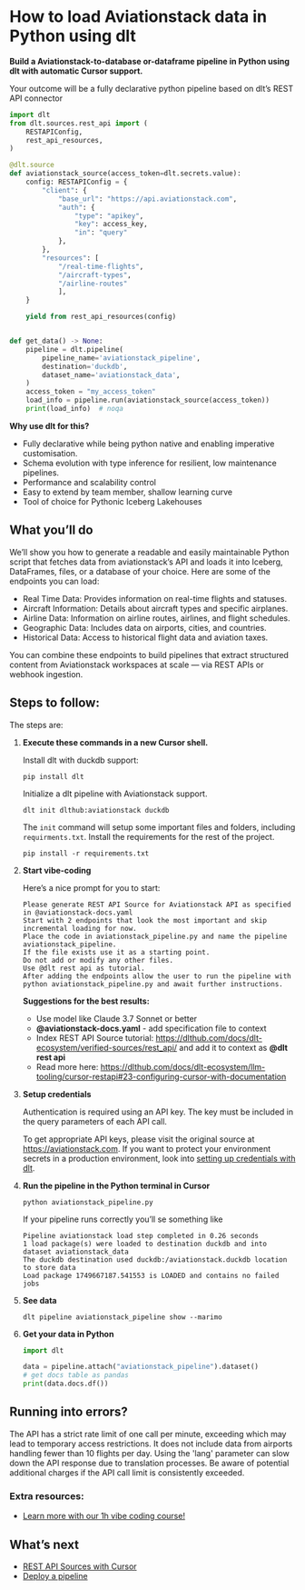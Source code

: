 # How to load Aviationstack data in Python using dlt

**Build a Aviationstack-to-database or-dataframe pipeline in Python using dlt with automatic Cursor support.**

Your outcome will be a fully declarative python pipeline based on dlt’s REST API connector

```python
import dlt
from dlt.sources.rest_api import (
    RESTAPIConfig,
    rest_api_resources,
)

@dlt.source
def aviationstack_source(access_token=dlt.secrets.value):
    config: RESTAPIConfig = {
        "client": {
            "base_url": "https://api.aviationstack.com",
            "auth": {
                "type": "apikey",
                "key": access_key,
                "in": "query"
            },
        },
        "resources": [
            "/real-time-flights",
            "/aircraft-types",
            "/airline-routes"
            ],
    }

    yield from rest_api_resources(config)


def get_data() -> None:
    pipeline = dlt.pipeline(
        pipeline_name='aviationstack_pipeline',
        destination='duckdb',
        dataset_name='aviationstack_data', 
    )
    access_token = "my_access_token"
    load_info = pipeline.run(aviationstack_source(access_token))
    print(load_info)  # noqa
```

**Why use dlt for this?**

- Fully declarative while being python native and enabling imperative customisation.
- Schema evolution with type inference for resilient, low maintenance pipelines.
- Performance and scalability control
- Easy to extend by team member, shallow learning curve
- Tool of choice for Pythonic Iceberg  Lakehouses

## What you’ll do

We’ll show you how to generate a readable and easily maintainable Python script that fetches data from aviationstack’s API and loads it into Iceberg, DataFrames, files, or a database of your choice. Here are some of the endpoints you can load:

- Real Time Data: Provides information on real-time flights and statuses.
- Aircraft Information: Details about aircraft types and specific airplanes.
- Airline Data: Information on airline routes, airlines, and flight schedules.
- Geographic Data: Includes data on airports, cities, and countries.
- Historical Data: Access to historical flight data and aviation taxes.

You can combine these endpoints to build pipelines that extract structured content from Aviationstack workspaces at scale — via REST APIs or webhook ingestion.

## Steps to follow:

The steps are:

1. **Execute these commands in a new Cursor shell.**
    
    Install dlt with duckdb support:
    ```shell
    pip install dlt
    ```

    Initialize a dlt pipeline with Aviationstack support.
    ```shell
    dlt init dlthub:aviationstack duckdb
    ```

    The `init` command will setup some important files and folders, including `requirments.txt`. Install the requirements for the rest of the project.
    ```shell
    pip install -r requirements.txt
    ```
    
2. **Start vibe-coding**
    
    Here’s a nice prompt for you to start: 
    
    ```
    Please generate REST API Source for Aviationstack API as specified in @aviationstack-docs.yaml 
    Start with 2 endpoints that look the most important and skip incremental loading for now. 
    Place the code in aviationstack_pipeline.py and name the pipeline aviationstack_pipeline. 
    If the file exists use it as a starting point. 
    Do not add or modify any other files. 
    Use @dlt rest api as tutorial. 
    After adding the endpoints allow the user to run the pipeline with python aviationstack_pipeline.py and await further instructions.
    
    ```
    
    **Suggestions for the best results:**
    - Use model like Claude 3.7 Sonnet or better
    - **@aviationstack-docs.yaml** - add specification file to context
    - Index REST API Source tutorial: https://dlthub.com/docs/dlt-ecosystem/verified-sources/rest_api/ and add it to context as **@dlt rest api**
    - Read more here: https://dlthub.com/docs/dlt-ecosystem/llm-tooling/cursor-restapi#23-configuring-cursor-with-documentation
    
3. **Setup credentials** 
    
    Authentication is required using an API key. The key must be included in the query parameters of each API call.
    
    To get appropriate API keys, please visit the original source at https://aviationstack.com.
    If you want to protect your environment secrets in a production environment, look into [setting up credentials with dlt](https://dlthub.com/docs/walkthroughs/add_credentials).
    
4. **Run the pipeline in the Python terminal in Cursor**
    
    ```shell
    python aviationstack_pipeline.py
    ```
    
    If your pipeline runs correctly you’ll se something like
    
    ```shell
    Pipeline aviationstack load step completed in 0.26 seconds
    1 load package(s) were loaded to destination duckdb and into dataset aviationstack_data
    The duckdb destination used duckdb:/aviationstack.duckdb location to store data
    Load package 1749667187.541553 is LOADED and contains no failed jobs
    ```
    
5. **See data**
    
    ```shell
    dlt pipeline aviationstack_pipeline show --marimo
    ```
    
6. **Get your data in Python**
    
    ```python
    import dlt
    
    data = pipeline.attach("aviationstack_pipeline").dataset()
    # get docs table as pandas
    print(data.docs.df())
    ```

## Running into errors?

The API has a strict rate limit of one call per minute, exceeding which may lead to temporary access restrictions. It does not include data from airports handling fewer than 10 flights per day. Using the 'lang' parameter can slow down the API response due to translation processes. Be aware of potential additional charges if the API call limit is consistently exceeded.

### Extra resources:

- [Learn more with our 1h vibe coding course!](https://www.youtube.com/watch?v=GGid70rnJuM)

## What’s next

- [REST API Sources with Cursor](https://dlthub.com/docs/dlt-ecosystem/llm-tooling/cursor-restapi)
- [Deploy a pipeline](https://dlthub.com/docs/walkthroughs/deploy-a-pipeline)